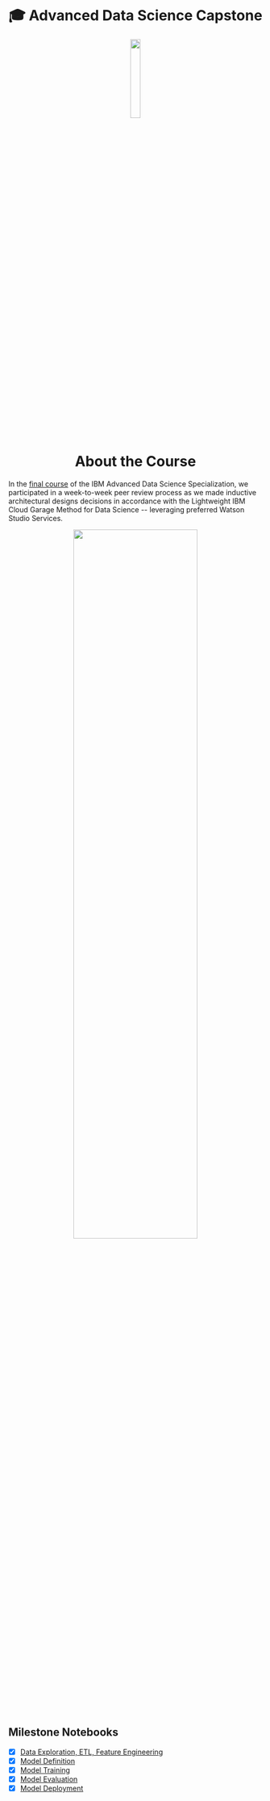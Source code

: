 <h1 align="center">🎓 Advanced Data Science Capstone</h1>


<p align="center">
<img src="https://github.com/codeamt/IBM-Advanced-Data-Science/blob/master/Advanced%20Data%20Science%20Capstone/badge4.png" width="20%" height="20%">
</p>

<h1 align="center">About the Course</h1>

In the [final course](https://www.coursera.org/learn/advanced-data-science-capstone) of the IBM Advanced Data Science Specialization, we participated in a week-to-week peer review process as we made inductive architectural designs decisions in accordance with the Lightweight IBM Cloud Garage Method for Data Science -- leveraging preferred Watson Studio Services.

<p align="center">
<img src="https://github.com/codeamt/IBM-Advanced-Data-Science/blob/master/Advanced%20Data%20Science%20Capstone/cert4.jpg" width="70%" height="60%">
</p>

## Milestone Notebooks

- [x] [Data Exploration, ETL, Feature Engineering ](https://dataplatform.cloud.ibm.com/analytics/notebooks/v2/8a3ccff6-0b0a-407a-9863-bf8c2fca44e6/view?access_token=edfd1ab62a9b92d414524326558c20a096f3c4a9628d93d6829952a135110acc)
- [x] [Model Definition](https://dataplatform.cloud.ibm.com/analytics/notebooks/v2/67dc16fc-b1f2-441b-a587-5f20e800415e/view?access_token=e908a857e5b1671a99881a39bd42a515c41512f7de16bfe8998eb07dab5c61d1)
- [x] [Model Training](https://dataplatform.cloud.ibm.com/analytics/notebooks/v2/752a09c6-d77c-40d4-82e9-85ffecab9903/view?access_token=dd9bf4a1b49d0ed95460524c07010b00548fae7c868ce31620c9dead7ea7bd19)
- [x] [Model Evaluation](https://dataplatform.cloud.ibm.com/analytics/notebooks/v2/f27320fe-c1d3-48cd-ad74-14ecbebdc400/view?access_token=c9a5b225a40fe85581b00fa8d029bac69fd61f475460c85887dbce1df5a03349)
- [x] [Model Deployment](https://dataplatform.cloud.ibm.com/analytics/notebooks/v2/b52ff867-7493-4d03-84e5-c496d8472507/view?access_token=69a27da9ef343b7b325302cf2122640e48964865a3871bd1bd628d8198e1e978)
